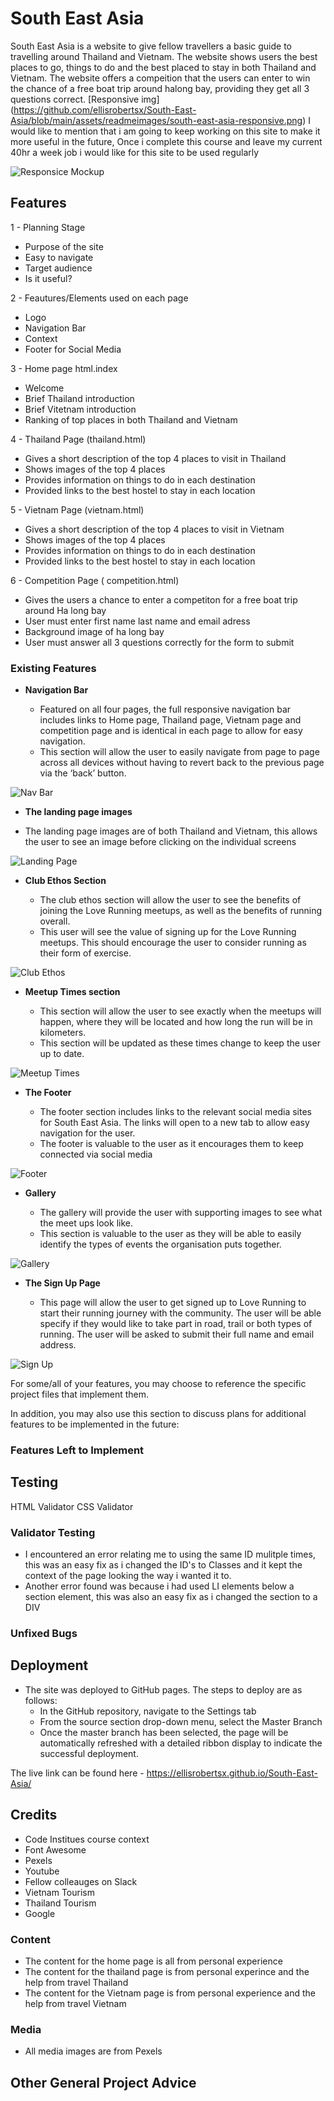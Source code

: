 # South East Asia 

South East Asia is a website to give fellow travellers a basic guide to travelling around Thailand and Vietnam. The website shows users the best places to go, things to do and the best placed to stay in both Thailand and Vietnam. The website offers a compeition that the users can enter to win the chance of a free boat trip around halong bay, providing they get all 3 questions correct. 
[Responsive img] (https://github.com/ellisrobertsx/South-East-Asia/blob/main/assets/readmeimages/south-east-asia-responsive.png)
I would like to mention that i am going to keep working on this site to make it more useful in the future, Once i complete this course and leave my current 40hr a week job i would like for this site to be used regularly 


![Responsice Mockup](https://github.com/lucyrush/readme-template/blob/master/media/love_running_mockup.png)

## Features 
1 - Planning Stage 
- Purpose of the site 
- Easy to navigate 
- Target audience 
- Is it useful? 

2 - Feautures/Elements used on each page
- Logo
- Navigation Bar
- Context
- Footer for Social Media

3 - Home page html.index
- Welcome
- Brief Thailand introduction
- Brief Vitetnam introduction 
- Ranking of top places in both Thailand and Vietnam

4 - Thailand Page (thailand.html)
- Gives a short description of the top 4 places to visit in Thailand 
- Shows images of the top 4 places
- Provides information on things to do in each destination 
- Provided links to the best hostel to stay in each location 

5 - Vietnam Page (vietnam.html)
- Gives a short description of the top 4 places to visit in Vietnam 
- Shows images of the top 4 places
- Provides information on things to do in each destination 
- Provided links to the best hostel to stay in each location 

6 - Competition Page ( competition.html)
- Gives the users a chance to enter a competiton for a free boat trip around Ha long bay 
- User must enter first name last name and email adress
- Background image of ha long bay 
- User must answer all 3 questions correctly for the form to submit 



### Existing Features

- __Navigation Bar__

  - Featured on all four pages, the full responsive navigation bar includes links to Home page, Thailand page, Vietnam page and competition page and is identical in each page to allow for easy navigation.
  - This section will allow the user to easily navigate from page to page across all devices without having to revert back to the previous page via the ‘back’ button. 

![Nav Bar](https://github.com/lucyrush/readme-template/blob/master/media/love_running_nav.png)

- __The landing page images__

 - The landing page images are of both Thailand and Vietnam, this allows the user to see an image before clicking on the individual screens 
  

![Landing Page](https://github.com/lucyrush/readme-template/blob/master/media/love_running_landing.png)

- __Club Ethos Section__

  - The club ethos section will allow the user to see the benefits of joining the Love Running meetups, as well as the benefits of running overall. 
  - This user will see the value of signing up for the Love Running meetups. This should encourage the user to consider running as their form of exercise. 

![Club Ethos](https://github.com/lucyrush/readme-template/blob/master/media/love_running_ethos.png)

- __Meetup Times section__

  - This section will allow the user to see exactly when the meetups will happen, where they will be located and how long the run will be in kilometers. 
  - This section will be updated as these times change to keep the user up to date. 

![Meetup Times](https://github.com/lucyrush/readme-template/blob/master/media/love_running_times.png)

- __The Footer__ 

  - The footer section includes links to the relevant social media sites for South East Asia. The links will open to a new tab to allow easy navigation for the user. 
  - The footer is valuable to the user as it encourages them to keep connected via social media

![Footer](https://github.com/lucyrush/readme-template/blob/master/media/love_running_footer.png)

- __Gallery__

  - The gallery will provide the user with supporting images to see what the meet ups look like. 
  - This section is valuable to the user as they will be able to easily identify the types of events the organisation puts together. 

![Gallery](https://github.com/lucyrush/readme-template/blob/master/media/love_running_gallery.png)

- __The Sign Up Page__

  - This page will allow the user to get signed up to Love Running to start their running journey with the community. The user will be able specify if they would like to take part in road, trail or both types of running. The user will be asked to submit their full name and email address. 

![Sign Up](https://github.com/lucyrush/readme-template/blob/master/media/love_running_signup.png)

For some/all of your features, you may choose to reference the specific project files that implement them.

In addition, you may also use this section to discuss plans for additional features to be implemented in the future:

### Features Left to Implement



## Testing 
HTML Validator
CSS Validator



### Validator Testing 
- I encountered an error relating me to using the same ID mulitple times, this was an easy fix as i changed the ID's to Classes and it kept the context of the page looking the way i wanted it to. 
- Another error found was because i had used LI elements below a section element, this was also an easy fix as i changed the section to a DIV 


### Unfixed Bugs



## Deployment
- The site was deployed to GitHub pages. The steps to deploy are as follows: 
  - In the GitHub repository, navigate to the Settings tab 
  - From the source section drop-down menu, select the Master Branch
  - Once the master branch has been selected, the page will be automatically refreshed with a detailed ribbon display to indicate the successful deployment. 

The live link can be found here - https://ellisrobertsx.github.io/South-East-Asia/


## Credits 
- Code Institues course context 
- Font Awesome
- Pexels
- Youtube
- Fellow colleauges on Slack
- Vietnam Tourism
- Thailand Tourism 
- Google

### Content 
- The content for the home page is all from personal experience 
- The content for the thailand page is from personal experince and the help from travel Thailand
- The content for the Vietnam page is from personal experience and the help from travel Vietnam 

### Media
- All media images are from Pexels

## Other General Project Advice

